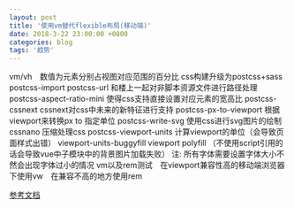 ```yaml
---
layout: post
title: '使用vm替代flexible布局(移动端)'
date: 2018-3-22 23:00:00 +0800
categories: blog
tags: '趋势'
---
```


vm/vh　数值为元素分别占视图对应范围的百分比
css构建升级为postcss+sass
postcss-import 
postcss-url 和楼上一起对非脚本资源文件进行路径处理
postcss-aspect-ratio-mini 使得css支持直接设置对应元素的宽高比
postcss-cssnext cssnext对css中未来的新特征进行支持
postcss-px-to-viewport 根据viewport来转换px to 指定单位
postcss-write-svg 使用css进行svg图片的绘制
cssnano 压缩处理css
postcss-viewport-units 计算viewport的单位（会导致页面样式出错）
viewport-units-buggyfill viewport polyfill （不使用script引用的话会导致vue中子模块中的背景图片加载失败）
注: 所有字体需要设置字体大小不然会出现字体过小的情况
vm以及rem测试　在viewport兼容性高的移动端浏览器下使用vw　在兼容不高的地方使用rem

[参考文档](https://www.w3cplus.com/mobile/vw-layout-in-vue.html)